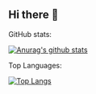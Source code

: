 ## Hi there 👋

GitHub stats:

[![Anurag's github stats](https://github-readme-stats.vercel.app/api?username=SaidQT)](https://github.com/SaidQT)

Top Languages:

[![Top Langs](https://github-readme-stats.vercel.app/api/top-langs/?username=SaidQT&layout=compact)](https://github.com/SaidQT)

